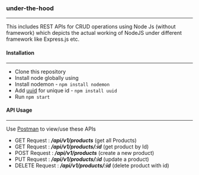 ### under-the-hood
---

This includes REST APIs for CRUD operations using Node Js (without framework) which depicts the actual working of NodeJS under different framework like Express.js etc.

#### Installation
---

- Clone this repository
- Install node globally using 
- Install nodemon - ```npm install nodemon```
- Add [uuid](https://www.npmjs.com/package/uuid) for unique id - ```npm install uuid```
- Run ```npm start```

#### API Usage
---

Use [Postman](https://www.postman.com/) to view/use these APIs

- GET Request    : ***/api/v1/products*** (get all Products) 
- GET Request    : ***/api/v1/products/:id*** (get product by Id)
- POST Request   : ***/api/v1/products*** (create a new product) 
- PUT Request    : ***/api/v1/products/:id*** (update a product)
- DELETE Request : ***/api/v1/products/:id*** (delete product with id)
